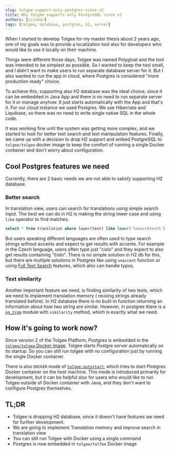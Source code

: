```yaml
---
slug: tolgee-support-only-postgres-since-v2 
title: Why Tolgee supports only PostgreSQL since v2
authors: [jcizmar]
tags: [tolgee, database, postgres, h2, server]
---
```


When I started to develop Tolgee for my master thesis about 2 years ago, one of my goals was to provide a localization
tool also for developers who would like to use it locally on their machine.

Things were different those days. Tolgee was named Polygloat and the tool was intended to be simplest as possible. So I
wanted to keep the tool small, and I didn't want to make users to run separate database server for it. 
But I also wanted to run the app in cloud, where Postgres is considered "more production ready" choice.

<!--truncate-->

To achieve this, supporting also H2 database was the ideal choice, since it can be embedded in Java App and there is no need 
to run separate server for it or manage anyhow. It just starts automatically with the App and that's it. 
For our cloud instance we used Postgres. We use Hibernate and Liquibase, so there was no need to write single
native SQL in the whole code.

It was working fine until the system was getting more complex, and we started to look for better text search and text
manipulation features. Finally, we came up with a decision to drop H2 support and embed PostgreSQL to `tolgee/tolgee`
docker image to keep the comfort of running a single Docker container and don't worry about configuration.

## Cool Postgres features we need
Currently, there are 2 basic needs we are not able to satisfy supporting H2 database.

### Better search

In translation view, users can search for translations using simple search input. The best we can do in H2 is making the
string lower case and using `like` operator to find matches.

```sql
select * from translation where lower(text) like lower('%searchtext%') 
```

But users speaking different languages are often used to type search strings without accents and expect to get
results with accents. For example in the Czech language, users often type just "cislo" and they expect to also get results
containing "číslo". There is no simple solution in H2 db for this, but there are multiple solutions in Postgres like
using `unaccent` function or using [Full Text Search](https://www.postgresql.org/docs/9.5/textsearch.html) features,
which also can handle typos.

### Text similarity 

Another important feature we need, is finding similarity of two texts, which we need to implement translation memory (
reusing strings already translated before). In H2 database there is no built-in function returning an information about
how two string are similar. However, in postgres there is a
[`pg_trgm`](https://www.postgresql.org/docs/9.6/pgtrgm.html) module with `similarity` method, which is exactly what we
need.

## How it's going to work now?
Since version 2 of the Tolgee Platform, Postgres is embedded in the 
[`tolgee/tolgee` Docker image](/docs/platform/self_hosting/running_with_docker). Tolgee starts Postgre 
server automatically on its startup. So you can still run tolgee with no configuration just by running the
single Docker container.  

There is also `DOCKER` mode of [`tolgee-autostart`](/docs/platform/self_hosting/configuration#postgres-autostart),
which tries to start Postgres Docker container on the host machine.
This mode is introduced primarily for development, but it can be helpful also for users who would like to run Tolgee 
outside of Docker container with Java, and they don't want to configure Postgres themselves.

## TL;DR
- Tolgee is dropping H2 database, since it doesn't have features we need for further development.
- We are going to implement Translation memory and improve search in translation view
- You can still run Tolgee with Docker using a single command
- Postgres is now embedded in `tolgee/tolfee` Docker image
